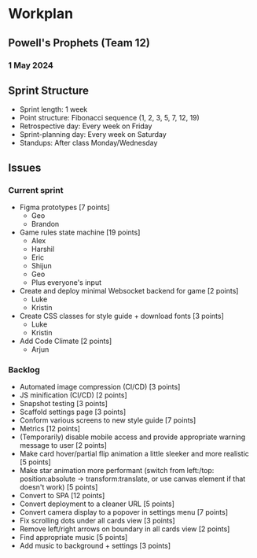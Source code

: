 # Workplan
## Powell's Prophets (Team 12)
### 1 May 2024

## Sprint Structure
- Sprint length: 1 week
- Point structure: Fibonacci sequence (1, 2, 3, 5, 7, 12, 19)
- Retrospective day: Every week on Friday
- Sprint-planning day: Every week on Saturday
- Standups: After class Monday/Wednesday

## Issues
### Current sprint
- Figma prototypes [7 points]
  - Geo
  - Brandon
- Game rules state machine [19 points]
  - Alex
  - Harshil
  - Eric
  - Shijun
  - Geo
  - Plus everyone's input
- Create and deploy minimal Websocket backend for game [2 points]
  - Luke
  - Kristin
- Create CSS classes for style guide + download fonts [3 points]
  - Luke
  - Kristin
- Add Code Climate [2 points]
  - Arjun

### Backlog
- Automated image compression (CI/CD) [3 points]
- JS minification (CI/CD) [2 points]
- Snapshot testing [3 points]
- Scaffold settings page [3 points]
- Conform various screens to new style guide [7 points] 
- Metrics [12 points]
- (Temporarily) disable mobile access and provide appropriate warning message to user [2 points]
- Make card hover/partial flip animation a little sleeker and more realistic [5 points]
- Make star animation more performant (switch from left:/top: position:absolute -> transform:translate, or use canvas element if that doesn't work) [5 points]
- Convert to SPA [12 points]
- Convert deployment to a cleaner URL [5 points]
- Convert camera display to a popover in settings menu [7 points]
- Fix scrolling dots under all cards view [3 points]
- Remove left/right arrows on boundary in all cards view [2 points]
- Find appropriate music [5 points]
- Add music to background + settings [3 points]